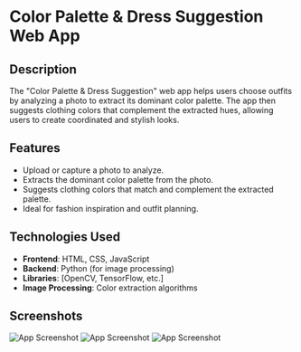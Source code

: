 # Color Palette & Dress Suggestion Web App

## Description

The "Color Palette & Dress Suggestion" web app helps users choose outfits by analyzing a photo to extract its dominant color palette. The app then suggests clothing colors that complement the extracted hues, allowing users to create coordinated and stylish looks.

## Features
- Upload or capture a photo to analyze.
- Extracts the dominant color palette from the photo.
- Suggests clothing colors that match and complement the extracted palette.
- Ideal for fashion inspiration and outfit planning.

## Technologies Used
- **Frontend**: HTML, CSS, JavaScript
- **Backend**: Python (for image processing)
- **Libraries**: [OpenCV, TensorFlow, etc.]
- **Image Processing**: Color extraction algorithms

## Screenshots
![App Screenshot](https://i.postimg.cc/8Cv9bVXc/Screenshot-1293.png)
![App Screenshot](https://i.postimg.cc/ZnbQZvbv/Screenshot-1294.png)
![App Screenshot](https://i.postimg.cc/XqszvNqH/Screenshot-1295.png)
